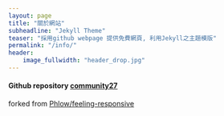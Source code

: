 ```yaml
---
layout: page
title: "關於網站"
subheadline: "Jekyll Theme"
teaser: "採用github webpage 提供免費網頁, 利用Jekyll之主題模版"
permalink: "/info/"
header:
    image_fullwidth: "header_drop.jpg"
---
```


#### Github repository [community27](https://github.com/coconutcity30050/community27)<br>

forked from [Phlow/feeling-responsive](https://github.com/Phlow/feeling-responsive)<br>

